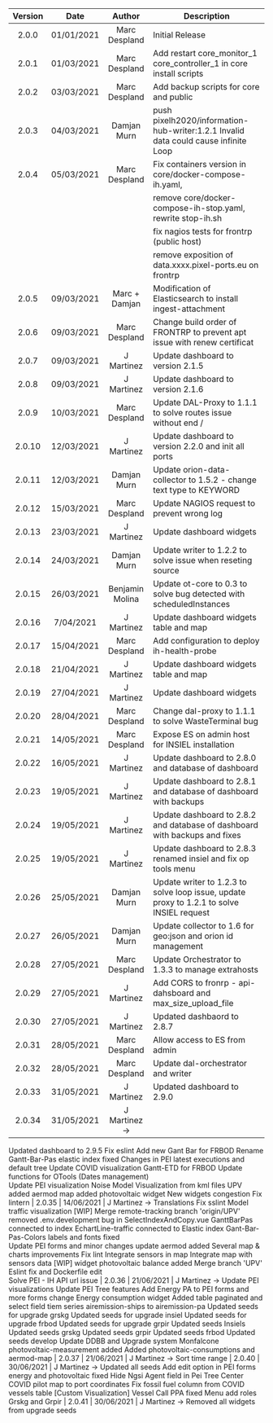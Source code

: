| Version  | Date       | Author              | Description                                                                         |
|:--------:|:----------:|:-------------------:|-----------------------------------------------------------------------------------|
| 2.0.0    | 01/01/2021 | Marc Despland       | Initial Release   |
| 2.0.1    | 01/03/2021 | Marc Despland       | Add restart core_monitor_1 core_controller_1 in core install scripts   |
| 2.0.2    | 03/03/2021 | Marc Despland       | Add backup scripts for core and public   |
| 2.0.3    | 04/03/2021 | Damjan Murn         | push pixelh2020/information-hub-writer:1.2.1 Invalid data could cause infinite Loop |
| 2.0.4    | 05/03/2021 | Marc Despland       | Fix containers version in core/docker-compose-ih.yaml, 
|          |            |                     | remove core/docker-compose-ih-stop.yaml, rewrite stop-ih.sh |
|          |            |                     | fix nagios tests for frontrp (public host) |
|          |            |                     | remove exposition of data.xxxx.pixel-ports.eu on frontrp |
| 2.0.5    | 09/03/2021 | Marc + Damjan       | Modification of Elasticsearch to install ingest-attachment |
| 2.0.6    | 09/03/2021 | Marc Despland       | Change build order of FRONTRP to prevent apt issue with renew certificat |
| 2.0.7    | 09/03/2021 | J Martinez          | Update dashboard to version 2.1.5 |
| 2.0.8    | 09/03/2021 | J Martinez          | Update dashboard to version 2.1.6 |
| 2.0.9    | 10/03/2021 | Marc Despland       | Update DAL-Proxy to 1.1.1 to solve routes issue without end / |
| 2.0.10   | 12/03/2021 | J Martinez          | Update dashboard to version 2.2.0 and init all ports  |
| 2.0.11   | 12/03/2021 | Damjan Murn         | Update orion-data-collector to 1.5.2 - change text type to KEYWORD |
| 2.0.12   | 15/03/2021 | Marc Despland       | Update NAGIOS request to prevent wrong log |
| 2.0.13   | 23/03/2021 | J Martinez          | Update dashboard widgets |
| 2.0.14   | 24/03/2021 | Damjan Murn         | Update writer to 1.2.2 to solve issue when reseting source |
| 2.0.15   | 26/03/2021 | Benjamin Molina     | Update ot-core to 0.3 to solve bug detected with scheduledInstances |
| 2.0.16   | 7/04/2021  | J Martinez          | Update dashboard widgets table and map |
| 2.0.17   | 15/04/2021 | Marc Despland       | Add configuration to deploy ih-health-probe |
| 2.0.18   | 21/04/2021 | J Martinez          | Update dashboard widgets table and map |
| 2.0.19   | 27/04/2021 | J Martinez          | Update dashboard widgets |
| 2.0.20   | 28/04/2021 | Marc Despland       | Change dal-proxy to 1.1.1 to solve WasteTerminal bug |
| 2.0.21   | 14/05/2021 | Marc Despland       | Expose ES on admin host for INSIEL installation |
| 2.0.22   | 16/05/2021 | J Martinez          | Update dashboard to 2.8.0 and database of dashboard |
| 2.0.23   | 19/05/2021 | J Martinez          | Update dashboard to 2.8.1 and database of dashboard with backups |
| 2.0.24   | 19/05/2021 | J Martinez          | Update dashboard to 2.8.2 and database of dashboard with backups and fixes|
| 2.0.25   | 19/05/2021 | J Martinez          | Update dashboard to 2.8.3 renamed insiel and fix op tools menu|
| 2.0.26   | 25/05/2021 | Damjan Murn         | Update writer to 1.2.3 to solve loop issue, update proxy to 1.2.1 to solve INSIEL request |
| 2.0.27   | 26/05/2021 | Damjan Murn         | Update collector to 1.6 for geo:json and orion id management |
| 2.0.28   | 27/05/2021 | Marc Despland       | Update Orchestrator to 1.3.3 to manage extrahosts |
| 2.0.29   | 27/05/2021 | J Martinez          | Add CORS to fronrp - api-dahsboard and max_size_upload_file |
| 2.0.30   | 27/05/2021 | J Martinez          | Updated dashbaord to 2.8.7 |
| 2.0.31   | 28/05/2021 | Marc Despland       | Allow access to ES from admin |
| 2.0.32   | 28/05/2021 | Marc Despland       | Update dal-orchestrator and writer |
| 2.0.33   | 31/05/2021 | J Martinez            | Updated dashboard to 2.9.0 |
| 2.0.34   | 31/05/2021 | J Martinez   -> 

Updated dashboard to 2.9.5
Fix eslint
Add new Gant Bar for FRBOD
Rename Gantt-Bar-Pas
elastic index fixed
Changes in PEI latest executions and default tree
Update COVID visualization
Gantt-ETD for FRBOD
Update functions for OTools (Dates management)	
Update PEI visualization
Noise Model Visualization from kml files UPV
added aermod map
added photovoltaic widget
New widgets congestion
Fix lintern
| 2.0.35   | 14/06/2021 | J Martinez   -> 
Translations
Fix sslint
Model traffic visualization [WIP]
Merge remote-tracking branch 'origin/UPV'
removed .env.development
bug in SelectIndexAndCopy.vue
GanttBarPas connected to index
EchartLine-traffic connected to Elastic index
Gant-Bar-Pas-Colors labels and fonts fixed	
Update PEI forms and minor changes
update aermod added
Several map & charts improvements
Fix lint
Integrate sensors in map
Integrate map with sensors data [WIP]
widget photovoltaic balance added
Merge branch 'UPV'
Eslint fix and Dockerfile edit	
Solve PEI - IH API url issue
| 2.0.36   | 21/06/2021 | J Martinez   -> 
Update PEI visualizations
Update PEI Tree features
Add Energy PA to PEI forms and more forms change
Energy consumption widget 
Added table paginated and select field tiem series
airemission-ships to airemission-pa
Updated seeds for upgrade grskg
Updated seeds for upgrade insiel
Updated seeds for upgrade frbod
Updated seeds for upgrade grpir
Updated seeds Insiels
Updated seeds grskg
Updated seeds grpir
Updated seeds frbod
Updated seeds develop
Update DDBB and Upgrade system
Monfalcone photovoltaic-measurement added
Added photovoltaic-consumptions and aermod-map
| 2.0.37   | 21/06/2021 | J Martinez   -> 
Sort time range
| 2.0.40   | 30/06/2021 | J Martinez   -> 
Updated all seeds
Add edit option in PEI forms
energy and photovoltaic fixed
 Hide Ngsi Agent field in Pei Tree
Center COVID pilot map to port coordinates
 Fix fossil fuel column from COVID vessels table
[Custom Visualization] Vessel Call PPA fixed
Menu add roles Grskg and Grpir
| 2.0.41   | 30/06/2021 | J Martinez   -> 
Removed all widgets from upgrade seeds